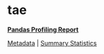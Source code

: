 # tae

[**Pandas Profiling Report**](https://epistasislab.github.io/pmlb/profile/tae.html)

[Metadata](metadata.yaml) | [Summary Statistics](summary_stats.tsv)

